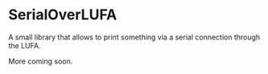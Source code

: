 # SerialOverLUFA

A small library that allows to print something via a serial connection through the LUFA.

More coming soon.
